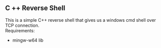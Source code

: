 ## C ++ Reverse Shell

This is a simple C++ reverse shell that gives us a windows cmd shell over TCP connection.
<br>
Requirements:
- mingw-w64 lib
